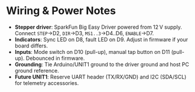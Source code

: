# Wiring & Power Notes

- **Stepper driver**: SparkFun Big Easy Driver powered from 12 V supply. Connect `STEP`→D2, `DIR`→D3, `MS1..3`→D4..D6, `ENABLE`→D7.
- **Indicators**: Sync LED on D8, fault LED on D9. Adjust in firmware if your board differs.
- **Inputs**: Mode switch on D10 (pull-up), manual tap button on D11 (pull-up). Debounced in firmware.
- **Grounding**: Tie Arduino/UNIT1 ground to the driver ground and host PC ground reference.
- **Future UNIT1**: Reserve UART header (TX/RX/GND) and I2C (SDA/SCL) for telemetry accessories.

